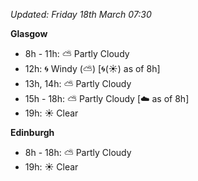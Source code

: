*Updated: Friday 18th March 07:30*

**Glasgow**

* 8h - 11h: :partly_sunny: Partly Cloudy
* 12h: :cyclone: Windy (:partly_sunny:) [:cyclone:(:sunny:) as of 8h]
* 13h, 14h: :partly_sunny: Partly Cloudy
* 15h - 18h: :partly_sunny: Partly Cloudy [:cloud: as of 8h]
* 19h: :sunny: Clear

**Edinburgh**

* 8h - 18h: :partly_sunny: Partly Cloudy
* 19h: :sunny: Clear
